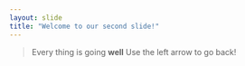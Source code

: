 ```yaml
---
layout: slide
title: "Welcome to our second slide!"
---
```

> Every thing is going **well**
Use the left arrow to go back!
